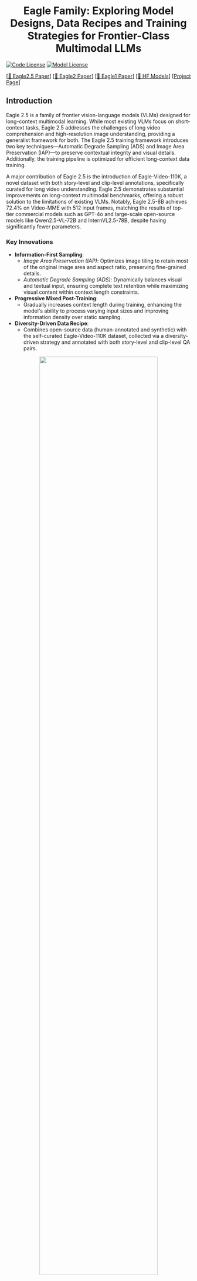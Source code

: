 <div align="center">

# Eagle Family:  Exploring Model Designs, Data Recipes and Training Strategies for Frontier-Class Multimodal LLMs

</div>

[![Code License](https://img.shields.io/badge/Code%20License-Apache_2.0-green.svg)](https://github.com/tatsu-lab/stanford_alpaca/blob/main/LICENSE)
[![Model License](https://img.shields.io/badge/MODEL%20License-CC%20By%20NC%204.0-red.svg)](MODEL_LICENSE)



[[📜 Eagle2.5 Paper](https://arxiv.org/abs/2504.15271)] [[📜 Eagle2 Paper](http://arxiv.org/abs/2501.14818)] [[📜 Eagle1 Paper](https://arxiv.org/pdf/2408.15998)] [[🤗 HF Models](https://huggingface.co/collections/nvidia/eagle-2-6764ba887fa1ef387f7df067)] [[Project Page](https://nvlabs.github.io/EAGLE/)]



## Introduction

Eagle 2.5 is a family of frontier vision-language models (VLMs) designed for long-context multimodal learning. While most existing VLMs focus on short-context tasks, Eagle 2.5 addresses the challenges of long video comprehension and high-resolution image understanding, providing a generalist framework for both. The Eagle 2.5 training framework introduces two key techniques—Automatic Degrade Sampling (ADS) and Image Area Preservation (IAP)—to preserve contextual integrity and visual details. Additionally, the training pipeline is optimized for efficient long-context data training.

A major contribution of Eagle 2.5 is the introduction of Eagle-Video-110K, a novel dataset with both story-level and clip-level annotations, specifically curated for long video understanding. Eagle 2.5 demonstrates substantial improvements on long-context multimodal benchmarks, offering a robust solution to the limitations of existing VLMs. Notably, Eagle 2.5-8B achieves 72.4% on Video-MME with 512 input frames, matching the results of top-tier commercial models such as GPT-4o and large-scale open-source models like Qwen2.5-VL-72B and InternVL2.5-78B, despite having significantly fewer parameters.

### Key Innovations

- **Information-First Sampling**: 
  - *Image Area Preservation (IAP)*: Optimizes image tiling to retain most of the original image area and aspect ratio, preserving fine-grained details.
  - *Automatic Degrade Sampling (ADS)*: Dynamically balances visual and textual input, ensuring complete text retention while maximizing visual content within context length constraints.
- **Progressive Mixed Post-Training**: 
  - Gradually increases context length during training, enhancing the model's ability to process varying input sizes and improving information density over static sampling.
- **Diversity-Driven Data Recipe**: 
  - Combines open-source data (human-annotated and synthetic) with the self-curated Eagle-Video-110K dataset, collected via a diversity-driven strategy and annotated with both story-level and clip-level QA pairs.



 <div align="center">
 <img src="./Eagle1/assets/eagle2.5_video_mme.jpg" width="80%">
 </div>
 


## Updates
- [2025/04] 🔥 Release Eagle-2.5!
- [2025/01] 🔥 Release Eagle-2!
- [2025/01] 🔥 [Eagle-1](./Eagle1/README.md) is accepted by [ICLR 2025](https://iclr.cc).
- [2024/08] Release [Eagle-1](./Eagle1/README.md).





## Model Zoo
We provide the following models:

| model name         | LLM  | Vision  | Max Length| HF Link|
| ----------- | ------- |---------|-|-|
| Eagle2-1B | [Qwen2.5-0.5B-Instruct](https://huggingface.co/Qwen/Qwen2.5-0.5B-Instruct) |  Siglip    | 16K| [🤗 link](https://huggingface.co/nvidia/Eagle2-1B)|
| Eagle2-2B | [Qwen2.5-1.5B-Instruct](https://huggingface.co/Qwen/Qwen2.5-1.5B-Instruct) |  Siglip    | 16K| [🤗 link](https://huggingface.co/nvidia/Eagle2-2B)|
| Eagle2-9B | [Qwen2.5-7B-Instruct](https://huggingface.co/Qwen/Qwen2.5-7B-Instruct) |  Siglip+ConvNext    | 16K| [🤗 link](https://huggingface.co/nvidia/Eagle2-9B)|

## Benchmark Results


### Eagle2.5 Video Benchmarks

| Benchmark                                 | GPT-4o             | Gemini-1.5 Pro    | InternVL2.5-8B      | Qwen2.5-VL-8B       | **Eagle2.5-8B**     |
|--------------------------------------------|--------------------|-------------------|---------------------|---------------------|---------------------|
| MVBench<sub>test</sub>                     | -                  | -                 | 72.0                | 69.6                | **74.8**            |
| Perception_test<sub>val</sub>              | -                  | -                 | -                   | 70.5                | **82.0**            |
| EgoSchema<sub>fullset</sub>                | -                  | 72.2              | -                   | 65.0                | **72.2**            |
| MMB-Video                                 | 1.63               | 1.30              | 1.68                | 1.79                | **1.94**            |
| MLVU<sub>val</sub>                         | -                  | -                 | 68.9                | 70.2                | **77.6**            |
| LVBench<sub>val</sub>                      | 66.7               | 64.0              | 60.0                | 56.0                | **66.4**            |
| Video-MME<sub>w/o subtitle</sub>           | 71.9               | 75.0              | 64.2                | 65.1                | **72.4**            |
| Video-MME<sub>w subtitle</sub>             | 77.2               | 81.3              | 66.9                | 71.6                | **75.7**            |
| CG-Bench<sub>Clue</sub>                    | 58.6               | 50.9              | -                   | 44.5                | **55.8**            |
| CG-Bench<sub>Long</sub>                    | 44.9               | 37.8              | -                   | 35.5                | **46.6**            |
| CG-Bench<sub>mIoU</sub>                    | 5.73               | 3.85              | -                   | 2.48                | **13.4**            |
| HourVideo<sub>Dev</sub>                    | -                  | 37.2              | -                   | -                   | **44.5**            |
| HourVideo<sub>Test</sub>                   | -                  | 37.4              | -                   | -                   | **41.8**            |
| Charade-STA<sub>mIoU</sub>                 | 35.7               | -                 | -                   | 43.6                | **65.9**            |
| HD-EPIC                                   | -                  | 37.6                 | -                   | -                   | **42.9**            |
| HRVideoBench                              | -                  | -                 | -                   | -                   | **68.5**            |
| EgoPlan<sub>val</sub>                      | -                  | -                 | -                   | -                   | **45.3**            |

### Eagle2.5 Embodied Benchmarks
| Benchmark                                 | GPT-4o             | Gemini-1.5 Pro    | InternVL2.5-8B      | Qwen2.5-VL-8B       | **Eagle2.5-8B**     |
|--------------------------------------------|--------------------|-------------------|---------------------|---------------------|---------------------|
| OpenEQA                                    | -                  | -                 | -                   | -                   | **63.5**            |
| ERQA                                       | 47.0                  | 41.8                 | -                   | -                   | **38.3**            |
| EgoPlan<sub>val</sub>                      | -                  | -                 | -                   | -                   | **45.3**            |



### Eagle2.5 Image Benchmarks

| Benchmark                                 | GPT-4o             | Gemini-1.5 Pro    | InternVL2.5-8B      | Qwen2.5-VL-8B       | **Eagle2.5-8B**     |
|--------------------------------------------|--------------------|-------------------|---------------------|---------------------|---------------------|
| DocVQA<sub>test</sub>                      | 92.8               | 93.1              | 93.0                | 95.7                | **94.1**            |
| ChartQA<sub>test</sub>                     | 85.7               | 87.2              | 84.8                | 87.3                | **87.5**            |
| InfoVQA<sub>test</sub>                     | 79.2               | 81.0              | 77.6                | 82.6                | **80.4**            |
| TextVQA<sub>val</sub>                      | 77.4               | 78.8              | 79.1                | 84.9                | **83.7**            |
| OCRBench<sub>test</sub>                    | 736                | 754               | 822                 | 864                 | **869**             |
| MMstar<sub>test</sub>                      | 64.7               | 59.1              | 62.8                | 63.9                | **66.2**            |
| RWQA<sub>test</sub>                        | 75.4               | 67.5              | 70.1                | 68.5                | **76.7**            |
| AI2D<sub>test</sub>                        | 84.6               | 79.1              | 84.5                | 83.9                | **84.5**            |
| MMMU<sub>val</sub>                         | 69.1               | 62.2              | 56.0                | 58.6                | **55.8**            |
| MMBench_V11<sub>test</sub>                 | 83.1               | 74.6              | 83.2                | 82.6                | **81.7**            |
| MMVet<sub>GPT-4-Turbo</sub>                | 69.1               | 64.0              | 62.8                | 67.1                | **62.9**            |
| HallBench<sub>avg</sub>                    | 55.0               | 45.6              | 50.1                | 52.9                | **54.7**            |
| MathVista<sub>testmini</sub>               | 63.8               | 63.9              | 64.4                | 68.2                | **67.8**            |
| Avg Score                                 | 74.9               | 71.7              | 73.1                | 75.6                | **75.6**            |


*All numbers are directly extracted from Table 2 and Table 3 of the Eagle 2.5 Tech Report.*

<details>
  <summary>Eagle2-1B Results</summary>

|          Benchmark           | LLaVa-One-Vision-0.5B | InternVL2-1B | InternVL2.5-1B |Qwen2-VL-2B| Eagle2-1B|
| :--------------------------: | :------------------: | :----------------: | :----------: |:----------: |:----------: |  
|    DocVQA<sub>test</sub>     |         70.0         |        81.7        |     84.8     |90.1|81.8|
|    ChartQA<sub>test</sub>    |          61.4         |        72.9        |     75.9     |73.0|77.0|
|    InfoVQA<sub>test</sub>    |          41.8           |        50.9        |     56.0     |65.5|54.8|
|    TextVQA<sub>val</sub>     |         -         |        70.0       |     72.0     |79.7|76.6|
|           OCRBench           |         565          |        754         |     785      |809|767|
|      MME<sub>sum</sub>       |        1438.0     |       1794.4      |    1950.5   |  1872.0| 1790.2|
|         RealWorldQA          |        55.6     |        50.3       |    57.5     |62.6|55.4|
|     AI2D<sub>test</sub>      |         57.1         |        64.1        |     69.3    | 74.7 |70.9|
|      MMMU<sub>val</sub>      |          31.4       |    36.7     | 40.9  |41.1|38.8|
| MMVet<sub>GPT-4-Turbo</sub>  |         32.2       |        32.7       |    48.8    | 49.5|40.9|             HallBench<sub>avg</sub>    |         27.9      |        34.0       |     39.0     |**41.7**|35.3
| MathVista<sub>testmini</sub> |         33.8         |        37.7        |     43.2     |43.0|45.3|
| MMstar |             37.7    |       45.7      |     50.1|48.0|48.5|
</details>

<details>
<summary>Eagle2-2B Results</summary>

|          Benchmark           | InternVL2-2B | InternVL2.5-2B | InternVL2-4B |Qwen2-VL-2B| Eagle2-2B|
| :--------------------------: | :------------------: | :----------------: | :----------: |:----------: |:----------: |  
|    DocVQA<sub>test</sub>     |         86.9 |        88.7  |     89.2    |90.1|88.0|
|    ChartQA<sub>test</sub>    |          76.2        |        79.2        |     81.5     |73.0|82.0|
|    InfoVQA<sub>test</sub>    |         58.9   |        60.9     |    67.0     |65.5|65.8|
|    TextVQA<sub>val</sub>     |         73.4         |        74.3       |     74.4   |79.7|79.1|
|           OCRBench           |         784          |        804         |     788      |809|818|
|      MME<sub>sum</sub>       |   1876.8         |    2138.2    |    2059.8   |1872.0  | 2109.8
|         RealWorldQA          |        57.3     |        60.1      |    60.7     |62.6|63.1|
|     AI2D<sub>test</sub>      |        74.1   |        74.9     |     74.7    | 78.9 |79.3|
|      MMMU<sub>val</sub>      |          36.3       |    43.6     | 47.9  |41.1|43.1|
| MMVet<sub>GPT-4-Turbo</sub>  |         39.5       |       60.8       |     51.0     | 49.5|53.8|
|   HallBench<sub>avg</sub>    |         37.9      |        42.6      |     41.9     |41.7|45.8
| MathVista<sub>testmini</sub> |         46.3      |        51.3       |     58.6     |43.0|54.7|
| MMstar |            50.1    |       53.7     |     54.3|48.0|56.4|
</details>

<details>
<summary>Eagle2-9B Results</summary>
|          Benchmark           | MiniCPM-Llama3-V-2_5 | InternVL-Chat-V1-5 | InternVL2-8B |QwenVL2-7B| Eagle2-9B|
| :--------------------------: | :------------------: | :----------------: | :----------: |:----------: |:----------: |
|          Model Size          |         8.5B         |       25.5B        |     8.1B     | 8.3B|8.9B|
|                              |                      |                    |              | | |
|    DocVQA<sub>test</sub>     |         84.8         |        90.9        |     91.6     |**94.5**|92.6|
|    ChartQA<sub>test</sub>    |          -           |        83.8        |     83.3     |83.0|**86.4**|
|    InfoVQA<sub>test</sub>    |          -           |        72.5        |     74.8     |74.3|**77.2**|
|    TextVQA<sub>val</sub>     |         76.6         |        80.6        |     77.4     |**84.3**|83.0|
|           OCRBench           |         725          |        724         |     794      |845|**868**|
|      MME<sub>sum</sub>       |        2024.6        |       2187.8       |    2210.3    |  **2326.8**|2260|
|         RealWorldQA          |         63.5         |        66.0        |     64.4     |**70.1**|69.3|
|     AI2D<sub>test</sub>      |         78.4         |        80.7        |     83.8     | - |**83.9**|
|      MMMU<sub>val</sub>      |         45.8         |    45.2 / 46.8     | 49.3 / 51.8  |54.1|**56.1**|
|  MMBench_V11<sub>test</sub>   |               |            |     79.5     |79.4|**80.6**|
| MMVet<sub>GPT-4-Turbo</sub>  |         52.8         |        55.4        |     54.2     | 62.0|**62.2**|
|          SEED-Image          |         72.3         |        76.0        |     76.2     ||**77.1**|
|   HallBench<sub>avg</sub>    |         42.4         |        49.3        |     45.2     |**50.6**|49.3
| MathVista<sub>testmini</sub> |         54.3         |        53.5        |     58.3     |58.2|**63.8**|
| MMstar |             -    |       -      |      60.9|60.7|**62.6**|

</details>

## Stremlit Demo

We provide a [local chat demo](./Eagle2/streamlit_demo/README.md) powered by `Streamlit` to help users get started with `Eagle2` quickly and easily.
This demo is built upon [InternVL's template](https://internvl.readthedocs.io/en/latest/get_started/local_chat_demo.html) and extends it with additional video input support for enhanced functionality.

## Inference

We provide a [inference script](./Eagle2/inference/README.md) to help you quickly start using the model. We support different input types: 
- pure text input
- single image input
- multiple image input
- video input

### 0. Install the dependencies

```bash
pip install transformers==4.37.2
pip install flash-attn
```
**Note**: Latest version of transformers is not compatible with the model.

### 1. Prepare the Model worker

<details>
  <summary>Click to expand</summary>

```python

"""
A model worker executes the model.
Copied and modified from https://github.com/OpenGVLab/InternVL/blob/main/streamlit_demo/model_worker.py
"""
# Importing torch before transformers can cause `segmentation fault`
from transformers import AutoModel, AutoTokenizer, TextIteratorStreamer, AutoConfig

import argparse
import base64
import json
import os
import decord
import threading
import time
from io import BytesIO
from threading import Thread
import math
import requests
import torch
import torchvision.transforms as T
from PIL import Image
from torchvision.transforms.functional import InterpolationMode
import numpy as np


IMAGENET_MEAN = (0.485, 0.456, 0.406)
IMAGENET_STD = (0.229, 0.224, 0.225)

SIGLIP_MEAN = (0.5, 0.5, 0.5)
SIGLIP_STD = (0.5, 0.5, 0.5)


def get_seq_frames(total_num_frames, desired_num_frames=-1, stride=-1):
    """
    Calculate the indices of frames to extract from a video.

    Parameters:
    total_num_frames (int): Total number of frames in the video.
    desired_num_frames (int): Desired number of frames to extract.

    Returns:
    list: List of indices of frames to extract.
    """
    
    assert desired_num_frames > 0 or stride > 0 and not (desired_num_frames > 0 and stride > 0)

    if stride > 0:
        return list(range(0, total_num_frames, stride))
    
    # Calculate the size of each segment from which a frame will be extracted
    seg_size = float(total_num_frames - 1) / desired_num_frames

    seq = []
    for i in range(desired_num_frames):
        # Calculate the start and end indices of each segment
        start = int(np.round(seg_size * i))
        end = int(np.round(seg_size * (i + 1)))

        # Append the middle index of the segment to the list
        seq.append((start + end) // 2)

    return seq

def build_video_prompt(meta_list, num_frames, time_position=False):
    # if time_position is True, the frame_timestamp is used.
    # 1. pass time_position, 2. use env TIME_POSITION
    time_position = os.environ.get("TIME_POSITION", time_position)
    prefix = f"This is a video:\n"
    for i in range(num_frames):
        if time_position:
            frame_txt = f"Frame {i+1} sampled at {meta_list[i]:.2f} seconds: <image>\n"
        else:
            frame_txt = f"Frame {i+1}: <image>\n"
        prefix += frame_txt
    return prefix

def load_video(video_path, num_frames=64, frame_cache_root=None):
    if isinstance(video_path, str):
        video = decord.VideoReader(video_path)
    elif isinstance(video_path, dict):
        assert False, 'we not support vidoe: "video_path" as input'
    fps = video.get_avg_fps()
    sampled_frames = get_seq_frames(len(video), num_frames)
    samepld_timestamps = [i / fps for i in sampled_frames]
    frames = video.get_batch(sampled_frames).asnumpy()
    images = [Image.fromarray(frame) for frame in frames]
    
    return images, build_video_prompt(samepld_timestamps, len(images), time_position=True)

def load_image(image):
    if isinstance(image, str) and os.path.exists(image):
        return Image.open(image)
    elif isinstance(image, dict):
        if 'disk_path' in image:
            return Image.open(image['disk_path'])
        elif 'base64' in image:
            return Image.open(BytesIO(base64.b64decode(image['base64'])))
        elif 'url' in image:
            response = requests.get(image['url'])
            return Image.open(BytesIO(response.content))
        elif 'bytes' in image:
            return Image.open(BytesIO(image['bytes']))
        else:
            raise ValueError(f'Invalid image: {image}')
    else:
        raise ValueError(f'Invalid image: {image}')

def build_transform(input_size, norm_type='imagenet'):
    if norm_type == 'imagenet':
        MEAN, STD = IMAGENET_MEAN, IMAGENET_STD
    elif norm_type == 'siglip':
        MEAN, STD = SIGLIP_MEAN, SIGLIP_STD
        
    transform = T.Compose([
        T.Lambda(lambda img: img.convert('RGB') if img.mode != 'RGB' else img),
        T.Resize((input_size, input_size), interpolation=InterpolationMode.BICUBIC),
        T.ToTensor(),
        T.Normalize(mean=MEAN, std=STD)
    ])
    return transform


def find_closest_aspect_ratio(aspect_ratio, target_ratios, width, height, image_size):
    """
    previous version mainly foucs on ratio.
    We also consider area ratio here.
    """
    best_factor = float('-inf')
    best_ratio = (1, 1)
    area = width * height
    for ratio in target_ratios:
        target_aspect_ratio = ratio[0] / ratio[1]
        ratio_diff = abs(aspect_ratio - target_aspect_ratio)
        area_ratio = (ratio[0]*ratio[1]*image_size*image_size)/ area
        """
        new area > 60% of original image area is enough.
        """
        factor_based_on_area_n_ratio = min((ratio[0]*ratio[1]*image_size*image_size)/ area, 0.6)* \
                                     min(target_aspect_ratio/aspect_ratio, aspect_ratio/target_aspect_ratio)
        
        if factor_based_on_area_n_ratio > best_factor:
            best_factor = factor_based_on_area_n_ratio
            best_ratio = ratio
        
    return best_ratio


def dynamic_preprocess(image, min_num=1, max_num=6, image_size=448, use_thumbnail=False):
    orig_width, orig_height = image.size
    aspect_ratio = orig_width / orig_height

    # calculate the existing image aspect ratio
    target_ratios = set(
        (i, j) for n in range(min_num, max_num + 1) for i in range(1, n + 1) for j in range(1, n + 1) if
        i * j <= max_num and i * j >= min_num)
    target_ratios = sorted(target_ratios, key=lambda x: x[0] * x[1])

    # find the closest aspect ratio to the target
    target_aspect_ratio = find_closest_aspect_ratio(
        aspect_ratio, target_ratios, orig_width, orig_height, image_size)

    # calculate the target width and height
    target_width = image_size * target_aspect_ratio[0]
    target_height = image_size * target_aspect_ratio[1]
    blocks = target_aspect_ratio[0] * target_aspect_ratio[1]

    # resize the image
    resized_img = image.resize((target_width, target_height))
    processed_images = []
    for i in range(blocks):
        box = (
            (i % (target_width // image_size)) * image_size,
            (i // (target_width // image_size)) * image_size,
            ((i % (target_width // image_size)) + 1) * image_size,
            ((i // (target_width // image_size)) + 1) * image_size
        )
        # split the image
        split_img = resized_img.crop(box)
        processed_images.append(split_img)
    assert len(processed_images) == blocks
    if use_thumbnail and len(processed_images) != 1:
        thumbnail_img = image.resize((image_size, image_size))
        processed_images.append(thumbnail_img)
    return processed_images

def split_model(model_path, device):

    device_map = {}
    world_size = torch.cuda.device_count()
    config = AutoConfig.from_pretrained(model_path, trust_remote_code=True)
    num_layers = config.llm_config.num_hidden_layers

    print('world_size', world_size)
    num_layers_per_gpu_ = math.floor(num_layers / (world_size - 1))
    num_layers_per_gpu = [num_layers_per_gpu_] * world_size
    num_layers_per_gpu[device] = num_layers - num_layers_per_gpu_ * (world_size-1)
    print(num_layers_per_gpu)
    layer_cnt = 0
    for i, num_layer in enumerate(num_layers_per_gpu):
        for j in range(num_layer):
            device_map[f'language_model.model.layers.{layer_cnt}'] = i
            layer_cnt += 1
    device_map['vision_model'] = device
    device_map['mlp1'] = device
    device_map['language_model.model.tok_embeddings'] = device
    device_map['language_model.model.embed_tokens'] = device
    device_map['language_model.output'] = device
    device_map['language_model.model.norm'] = device
    device_map['language_model.lm_head'] = device
    device_map['language_model.model.rotary_emb'] = device
    device_map[f'language_model.model.layers.{num_layers - 1}'] = device
    return device_map

class ModelWorker:
    def __init__(self, model_path, model_name,
                 load_8bit, device):

        if model_path.endswith('/'):
            model_path = model_path[:-1]
        if model_name is None:
            model_paths = model_path.split('/')
            if model_paths[-1].startswith('checkpoint-'):
                self.model_name = model_paths[-2] + '_' + model_paths[-1]
            else:
                self.model_name = model_paths[-1]
        else:
            self.model_name = model_name

        print(f'Loading the model {self.model_name}')

        tokenizer = AutoTokenizer.from_pretrained(model_path, trust_remote_code=True, use_fast=False)
        tokens_to_keep = ['<box>', '</box>', '<ref>', '</ref>']
        tokenizer.additional_special_tokens = [item for item in tokenizer.additional_special_tokens if item not in tokens_to_keep]
        self.tokenizer = tokenizer
        config = AutoConfig.from_pretrained(model_path, trust_remote_code=True)
        model_type = config.vision_config.model_type
        self.device = torch.cuda.current_device()
        if model_type == 'siglip_vision_model':
            self.norm_type = 'siglip'
        elif model_type == 'MOB':
            self.norm_type = 'siglip'
        else:
            self.norm_type = 'imagenet'

        if any(x in model_path.lower() for x in ['34b']):
            device_map = split_model(model_path, self.device)
        else:
            device_map = None
        
        if device_map is not None:    
            self.model = AutoModel.from_pretrained(model_path, torch_dtype=torch.bfloat16,
                                               low_cpu_mem_usage=True,
                                               device_map=device_map, 
                                               trust_remote_code=True,
                                               load_in_8bit=load_8bit).eval()
        else:
            self.model = AutoModel.from_pretrained(model_path, torch_dtype=torch.bfloat16,
                                               trust_remote_code=True,
                                               load_in_8bit=load_8bit).eval()  

        if not load_8bit and device_map is None:
            self.model = self.model.to(device)
        self.load_8bit = load_8bit
        
        self.model_path = model_path
        self.image_size = self.model.config.force_image_size
        self.context_len = tokenizer.model_max_length
        self.per_tile_len = 256

    def reload_model(self):
        del self.model
        torch.cuda.empty_cache()
        if self.device == 'auto':
            os.environ['CUDA_LAUNCH_BLOCKING'] = '1'
            # This can make distributed deployment work properly
            self.model = AutoModel.from_pretrained(
                self.model_path,
                load_in_8bit=self.load_8bit,
                torch_dtype=torch.bfloat16,
                device_map=self.device_map,
                trust_remote_code=True).eval()
        else:
            self.model = AutoModel.from_pretrained(
                self.model_path,
                load_in_8bit=self.load_8bit,
                torch_dtype=torch.bfloat16,
                trust_remote_code=True).eval()
        if not self.load_8bit and not self.device == 'auto':
            self.model = self.model.cuda()

    @torch.inference_mode()
    def generate(self, params):
        system_message = params['prompt'][0]['content']
        send_messages = params['prompt'][1:]
        max_input_tiles = params['max_input_tiles']
        temperature = params['temperature']
        top_p = params['top_p']
        max_new_tokens = params['max_new_tokens']
        repetition_penalty = params['repetition_penalty']
        video_frame_num = params.get('video_frame_num', 64)
        do_sample = True if temperature > 0.0 else False

        global_image_cnt = 0
        history, pil_images, max_input_tile_list = [], [], []
        for message in send_messages:
            if message['role'] == 'user':
                prefix = ''
                if 'image' in message:
                    for image_data in message['image']:
                        pil_images.append(load_image(image_data))
                        prefix = prefix + f'<image {global_image_cnt + 1}><image>\n'
                        global_image_cnt += 1
                        max_input_tile_list.append(max_input_tiles)
                if 'video' in message:
                    for video_data in message['video']:
                        video_frames, tmp_prefix = load_video(video_data, num_frames=video_frame_num)
                        pil_images.extend(video_frames)
                        prefix = prefix + tmp_prefix
                        global_image_cnt += len(video_frames)
                        max_input_tile_list.extend([1] * len(video_frames))
                content = prefix + message['content']
                history.append([content, ])
            else:
                history[-1].append(message['content'])
        question, history = history[-1][0], history[:-1]

        if global_image_cnt == 1:
            question = question.replace('<image 1><image>\n', '<image>\n')
            history = [[item[0].replace('<image 1><image>\n', '<image>\n'), item[1]] for item in history]


        try:
            assert len(max_input_tile_list) == len(pil_images), 'The number of max_input_tile_list and pil_images should be the same.'
        except Exception as e:
            from IPython import embed; embed()
            exit()
            print(f'Error: {e}')
            print(f'max_input_tile_list: {max_input_tile_list}, pil_images: {pil_images}')
            # raise e

        old_system_message = self.model.system_message
        self.model.system_message = system_message
        
        transform = build_transform(input_size=self.image_size, norm_type=self.norm_type)
        if len(pil_images) > 0:
            max_input_tiles_limited_by_contect = params['max_input_tiles']
            while True:
                image_tiles = []
                for current_max_input_tiles, pil_image in zip(max_input_tile_list, pil_images):
                    if self.model.config.dynamic_image_size:
                        tiles = dynamic_preprocess(
                            pil_image, image_size=self.image_size, max_num=min(current_max_input_tiles, max_input_tiles_limited_by_contect),
                            use_thumbnail=self.model.config.use_thumbnail)
                    else:
                        tiles = [pil_image]
                    image_tiles += tiles
                if (len(image_tiles) * self.per_tile_len < self.context_len):
                    break
                else:
                    max_input_tiles_limited_by_contect -= 2
                
                if max_input_tiles_limited_by_contect < 1:
                    break
                    
            pixel_values = [transform(item) for item in image_tiles]
            pixel_values = torch.stack(pixel_values).to(self.model.device, dtype=torch.bfloat16)
            print(f'Split images to {pixel_values.shape}')
        else:
            pixel_values = None

        generation_config = dict(
            num_beams=1,
            max_new_tokens=max_new_tokens,
            do_sample=do_sample,
            temperature=temperature,
            repetition_penalty=repetition_penalty,
            max_length=self.context_len,
            top_p=top_p,
        )

        response = self.model.chat(
            tokenizer=self.tokenizer,
            pixel_values=pixel_values,
            question=question,
            history=history,
            return_history=False,
            generation_config=generation_config,
        )
        self.model.system_message = old_system_message
        return {'text': response, 'error_code': 0}





if __name__ == '__main__':
    parser = argparse.ArgumentParser()
    parser.add_argument('--model-path', type=str, default='nvidia/Eagle2-1B')
    parser.add_argument('--model-name', type=str, default='Eagle2-1B')
    parser.add_argument('--device', type=str, default='cuda')
    parser.add_argument('--load-8bit', action='store_true')
    args = parser.parse_args()
    print(f'args: {args}')

    worker = ModelWorker(
                         args.model_path,
                         args.model_name,
                         args.load_8bit,
                         args.device)
```
</details>


### 2. Prepare the Prompt

- Single image input
```python
prompt = [
        {'role': 'system', 'content': 'You are a helpful assistant.'},
        {'role': 'user', 'content': 'Describe this image in details.', 
            'image':[
                {'url': 'https://www.nvidia.com/content/dam/en-zz/Solutions/about-nvidia/logo-and-brand/01-nvidia-logo-vert-500x200-2c50-d@2x.png'}
            ],
        }
    ]
```

- Multiple image input
```python
prompt = [
        {'role': 'system', 'content': 'You are a helpful assistant.'},
        {'role': 'user', 'content': 'Describe these two images in details.', 
            'image':[
                {'url': 'https://www.nvidia.com/content/dam/en-zz/Solutions/about-nvidia/logo-and-brand/01-nvidia-logo-vert-500x200-2c50-d@2x.png'},
                {'url': 'https://www.nvidia.com/content/dam/en-zz/Solutions/about-nvidia/logo-and-brand/01-nvidia-logo-vert-500x200-2c50-d@2x.png'}
            ],
        }
    ]
```

- Video input
```python
prompt = [
        {'role': 'system', 'content': 'You are a helpful assistant.'},
        {'role': 'user', 'content': 'Describe this video in details.', 
            'video':[
                'path/to/your/video.mp4'
            ],
        }
    ]
```

### 3. Generate the response    
```python
params = {
    'prompt': prompt,
    'max_input_tiles': 24,
    'temperature': 0.7,
    'top_p': 1.0,
    'max_new_tokens': 4096,
    'repetition_penalty': 1.0,
    }
worker.generate(params)
```

## Evaluation

We evaluate the performance of `Eagle2` based on [VLMEvalKit](https://github.com/open-compass/VLMEvalKit). We temporarily provide a custom [vlmeval](./Eagle2/vlmeval/README.md) implementation that supports `Eagle2` in our repo, and we will support `Eagle2` in the official version as soon as possible.

## TODO
- [ ] Support vLLM Inference
- [ ] Provide AWQ Quantization Weights
- [ ] Provide fine-tuning scripts


## Citation
If you find this project useful, please cite our work:
```
@misc{li2025eagle2buildingposttraining,
      title={Eagle 2: Building Post-Training Data Strategies from Scratch for Frontier Vision-Language Models}, 
      author={Zhiqi Li and Guo Chen and Shilong Liu and Shihao Wang and Vibashan VS and Yishen Ji and Shiyi Lan and Hao Zhang and Yilin Zhao and Subhashree Radhakrishnan and Nadine Chang and Karan Sapra and Amala Sanjay Deshmukh and Tuomas Rintamaki and Matthieu Le and Ilia Karmanov and Lukas Voegtle and Philipp Fischer and De-An Huang and Timo Roman and Tong Lu and Jose M. Alvarez and Bryan Catanzaro and Jan Kautz and Andrew Tao and Guilin Liu and Zhiding Yu},
      year={2025},
      eprint={2501.14818},
      archivePrefix={arXiv},
      primaryClass={cs.CV},
      url={https://arxiv.org/abs/2501.14818}, 
}

@article{shi2024eagle,
    title = {Eagle: Exploring The Design Space for Multimodal LLMs with Mixture of Encoders}, 
    author={Min Shi and Fuxiao Liu and Shihao Wang and Shijia Liao and Subhashree Radhakrishnan and De-An Huang and Hongxu Yin and Karan Sapra and Yaser Yacoob and Humphrey Shi and Bryan Catanzaro and Andrew Tao and Jan Kautz and Zhiding Yu and Guilin Liu},
    journal={arXiv:2408.15998},
    year={2024}
}
```


## License/Terms of Use
- The code is released under the Apache 2.0 license as found in the [LICENSE](https://huggingface.co/NVEagle/Eagle-X5-13B-Chat/blob/main/LICENSE) file.
- The pretrained model weights are released under the [Creative Commons Attribution: Non-Commercial 4.0 International](https://spdx.org/licenses/CC-BY-NC-4.0) <br>
- The service is a research preview intended for non-commercial use only, and is subject to the following licenses and terms:
  - Model License of Qwen2.5-7B-Instruct: [Apache-2.0](https://huggingface.co/Qwen/Qwen2.5-7B-Instruct/blob/main/LICENSE)
  - Model License of LLama: [Llama community license](https://ai.meta.com/llama/license/)
  - Model License of PaliGemma: [Gemma license](https://ai.google.dev/gemma/terms)
  - Furthermore, users are reminded to ensure that their use of the dataset and checkpoints is in compliance with all applicable laws and regulations.




## Acknowledgement

- [InternVL](https://github.com/OpenGVLab/InternVL): we built the codebase based on InternVL. Thanks for the great open-source project.
- [VLMEvalKit](https://github.com/open-compass/VLMEvalKit): We use vlmeval for evaluation. Many thanks for their wonderful tools.

- Thanks to [Cambrian](https://cambrian-mllm.github.io), [LLaVA-One-Vision](https://llava-vl.github.io/blog/2024-08-05-llava-onevision/) and more great work for their efforts in organizing open-source data.
